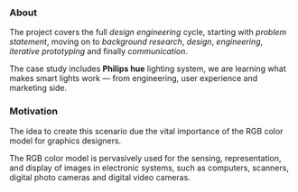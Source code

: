 ### About

The project covers the full <var>design engineering</var> cycle, starting with <var style="color: var(--gray)">problem statement</var>, moving on to <var style="color: var(--gray)">background research</var>, <var style="color: var(--gray)">design</var>, <var style="color: var(--gray)">engineering</var>, <var style="color: var(--gray)">iterative prototyping</var> and finally <var style="color: var(--gray)">communication</var>.

The case study includes **Philips hue** lighting system, we are learning what makes smart lights work — from engineering, user experience and marketing side.

### Motivation

The idea to create this scenario due the vital importance of the RGB color model for graphics designers. 

The RGB color model is pervasively used for the sensing, representation, and display of images in electronic systems, such as computers, scanners, digital photo cameras and digital video cameras.